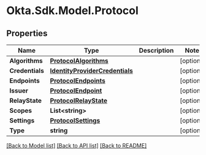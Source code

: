 # Okta.Sdk.Model.Protocol

## Properties

Name | Type | Description | Notes
------------ | ------------- | ------------- | -------------
**Algorithms** | [**ProtocolAlgorithms**](ProtocolAlgorithms.md) |  | [optional] 
**Credentials** | [**IdentityProviderCredentials**](IdentityProviderCredentials.md) |  | [optional] 
**Endpoints** | [**ProtocolEndpoints**](ProtocolEndpoints.md) |  | [optional] 
**Issuer** | [**ProtocolEndpoint**](ProtocolEndpoint.md) |  | [optional] 
**RelayState** | [**ProtocolRelayState**](ProtocolRelayState.md) |  | [optional] 
**Scopes** | **List&lt;string&gt;** |  | [optional] 
**Settings** | [**ProtocolSettings**](ProtocolSettings.md) |  | [optional] 
**Type** | **string** |  | [optional] 

[[Back to Model list]](../README.md#documentation-for-models) [[Back to API list]](../README.md#documentation-for-api-endpoints) [[Back to README]](../README.md)

